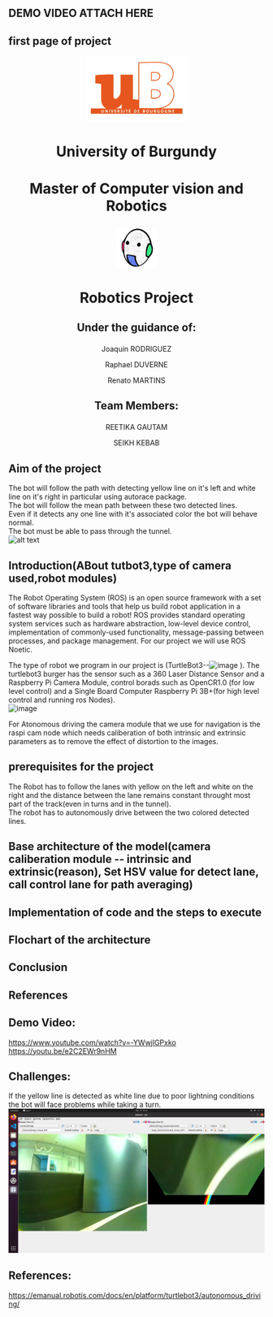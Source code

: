 ## DEMO VIDEO ATTACH HERE 
## first page of project

<p align="center">  
   <img src = "ub.png" width = 200>
</p >

# <p align="center">University of Burgundy
</p > 

# <p align="center">Master of Computer vision and Robotics</p >   
<p align="center">  
   <img src = "vibot.png" width = 80>
</p >

# <p align="center">Robotics Project</p> 

## <p align="center">Under the guidance of:</p > 

<p align="center"> Joaquin RODRIGUEZ </p >     
<p align="center"> Raphael DUVERNE </p >   
<p align="center"> Renato MARTINS </p >   
 

## <p align="center">Team Members:</p >

<p align="center">REETIKA GAUTAM</p>
<p align="center">SEIKH KEBAB</p>


## Aim of the project
The bot will follow the path with detecting yellow line on it's left and white line on it's right in particular using autorace package.\
The bot will follow the mean path between these two detected lines.\
Even if it detects any one line with it's associated color the bot will behave normal.\
The bot must be able to pass through the tunnel. \
![alt text](https://github.com/Reetika12795/RoboticProject_2022/blob/main/1668436334462.jpg)

## Introduction(ABout tutbot3,type of camera used,robot modules)
The Robot Operating System (ROS) is an open source framework with a set of software libraries and tools that help us build robot application in a fastest way possible to build a robot! ROS provides standard operating system services such as hardware abstraction, low-level device control, implementation of commonly-used functionality, message-passing between processes, and package management. For our project we will use ROS Noetic.

The type of robot we program in our project is (TurtleBot3--![image](https://user-images.githubusercontent.com/33001160/206558392-fd1ff07e-a34f-487a-8b09-8f9e70f2838f.png)
). The turtlebot3 burger has the sensor such as a 360 Laser Distance Sensor and a Raspberry Pi Camera Module, control borads such as OpenCR1.0 (for low level control) and a Single Board Computer Raspberry Pi 3B+(for high level control and running ros Nodes). \
![image](https://user-images.githubusercontent.com/33001160/206553899-782737e8-cb23-4a91-888a-da50709cfb9a.png)

For Atonomous driving the camera module that we use for navigation is the raspi cam node which needs caliberation of both intrinsic and extrinsic parameters as to remove the effect of distortion to the images.


## prerequisites for the project
The Robot has to follow the lanes with yellow on the left and white on the right and the distance between the lane remains constant throught most part of the track(even in turns and in the tunnel). \
The robot has to autonomously drive between the two colored detected lines.



## Base architecture of the model(camera caliberation module -- intrinsic and extrinsic(reason), Set HSV value for detect lane, call control lane for path averaging)
## Implementation of code and the steps to execute
## Flochart of the architecture
## Conclusion
## References


## Demo Video:
https://www.youtube.com/watch?v=-YWwjlGPxko \
https://youtu.be/e2C2EWr9nHM

## Challenges:
If the yellow line is detected as white line due to poor lightning conditions the bot will face problems while taking a turn.
![alt text](https://github.com/Reetika12795/RoboticProject_2022/blob/main/Screenshot%20from%202022-11-14%2016-16-17.png)


## References:
https://emanual.robotis.com/docs/en/platform/turtlebot3/autonomous_driving/
